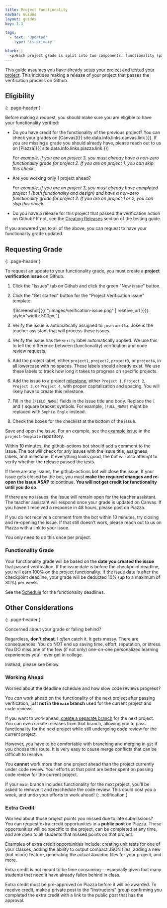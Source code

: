 ```yaml
---
title: Project Functionality
navbar: Guides
layout: guides
key: 1.3

tags:
  - text: 'Updated'
    type: 'is-primary'

blurb: |
  <p>Each project grade is split into two components: functionality (passing tests) and design (passing code review). This guide details both the process for getting credit for project functionality.</p>
---
```


This guide assumes you have already [setup your project](project-setup.html) and [tested your project](project-testing.html). This includes making a release of your project that passes the verification process on Github.

## Eligibility
{: .page-header }

Before making a request, you should make sure you are eligible to have your functionality verified:

  - Do you have credit for the functionality of the previous project? You can check your grades on [Canvas]({{ site.data.info.links.canvas.link }}). If you are missing a grade you should already have, please reach out to us on [Piazza]({{ site.data.info.links.piazza.link }})

      *For example, if you are on project 3, you must already have a non-zero functionality grade for project 2. If you are on project 1, you can skip this check.*

  - Are you working only 1 project ahead?

      *For example, if you are on project 3, you must already have completed project 1 (both functionality and design) and have a non-zero functionality grade for project 2. If you are on project 1 or 2, you can skip this check.*

  - Do you have a release for this project that passed the verification action on Github? If not, see the [Creating Releases](project-testing.html#creating-releases) section of the testing guide.

If you answered yes to all of the above, you can request to have your functionality grade updated.

## Requesting Grade
{: .page-header }

To request an update to your functionality grade, you must create a **project verification issue** on Github.

  1. Click the "Issues" tab on Github and click the green "New issue" button.

  1. Click the "Get started" button for the "Project Verification Issue" template:

      ![Screenshot]({{ "/images/verification-issue.png" | relative_url }}){: style="width: 500px;"}

  1. Verify the issue is automatically assigned to `josecorella`. Jose is the teacher assistant that will process these issues.

  1. Verify the issue has the `verify` label automatically applied. We use this to tell the difference between (functionality) verification and code review requests.

  1. Add the project label, either `project1`, `project2`, `project3`, or `project4`, in all lowercase with no spaces. These labels should already exist. We use these labels to track how long it takes to progress on specific projects.

  1. Add the issue to a project [milestone](https://guides.github.com/features/issues/#filtering), either `Project 1`, `Project 2`, `Project 3`, or `Project 4`, with proper capitalization and spacing. You will likely have to create this milestone.

  1. Fill in the `[FIELD_NAME]` fields in the issue title and body. Replace the `[` and `]` square bracket symbols. For example, `[FULL_NAME]` might be replaced with `Sophie Engle` instead.

  1. Check the boxes for the checklist at the bottom of the issue.

Save and open the issue. For an example, see the [example issue](https://github.com/usf-cs212-fall2020/project-template/issues/1) in the `project-template` repository.

Within 10 minutes, the github-actions bot should add a comment to the issue. The bot will check for any issues with the issue title, assignees, labels, and milestone. If everything looks good, the bot will also attempt to verify whether the release passed the tests.

If there are any issues, the github-actions bot will close the issue.
If your issue gets closed by the bot, you must **make the required changes and re-open the issue ASAP** to continue. **You will not get credit for functionality until you do so.**

If there are no issues, the issue will remain open for the teacher assistant. The teacher assistant will respond once your grade is updated on Canvas. If you haven't received a response in 48 hours, please post on Piazza.

If you do not receive a comment from the bot within 10 minutes, try closing and re-opening the issue. If that still doesn't work, please reach out to us on Piazza with a link to your issue.

You only need to do this once per project.

### Functionality Grade

Your functionality grade will be based on the **date you created the issue** that passed verification. If the issue date is before the checkpoint deadline, you will earn 100% on the project functionality. If the issue date is after the checkpoint deadline, your grade will be deducted 10% (up to a maximum of 30%) per week.

See the [Schedule](schedule.html) for the functionality deadlines.

## Other Considerations
{: .page-header }

Concerned about your grade or falling behind?

Regardless, **don't cheat**. I *often* catch it. It gets messy. There are consequences. You do NOT end up saving time, effort, reputation, or stress. You DO miss one of the few (if not only) one-on-one personalized learning experiences you'll ever get in college.

Instead, please see below.

### Working Ahead

Worried about the deadline schedule and how slow code reviews progress?

You *can* work ahead on the functionality of the next project after passing verification, just **not in the `main` branch** used for the current project and code reviews.

If you want to work ahead, [create a separate branch](/guides/general/using-branches.html) for the next project. You can even create releases from that branch, allowing you to pass functionality for the next project while still undergoing code review for the current project.

However, you have to be comfortable with branching and merging in `git` if you choose this route. It is very easy to cause merge conflicts that can be difficult to resolve.

You **cannot** work more than one project ahead than the project currently under code review. Your efforts at that point are better spent on passing code review for the current project.

<i class="fas fa-exclamation-triangle"></i>
If your `main` branch includes functionality for the next project, you'll be asked to remove it and reschedule the code review. This could cost you a week, and undo your efforts to work ahead!
{: .notification }

### Extra Credit

Worried about those project points you missed due to late submissions? You can request extra credit opportunities in a **public post** on Piazza. These opportunities will be specific to the project, can be completed at any time, and are open to all students that missed points on that project.

Examples of extra credit opportunities include: creating unit tests for one of your classes, adding the ability to output compact JSON files, adding a new (but minor) feature, generating the actual Javadoc files for your project, and more.

Extra credit is not meant to be time consuming---especially given that many students that need it have already fallen behind in class.

Extra credit must be pre-approved on Piazza before it will be awarded. To receive credit, make a private post to the "Instructors" group confirming you completed the extra credit with a link to the public post that has the approval.
